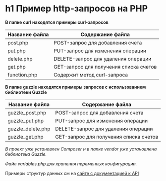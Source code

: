 h1 Пример http-запросов на PHP
=======================================================================================

**В папке curl находятся примеры curl-запросов**

Название файла  | Содержание файла
----------------|----------------------
post.php        | POST-запрос для добавления счета
put.php         | PUT-запрос для изменения операции
delete.php      | DELETE-запрос для удаления операции
get.php         | GET-запрос для получения списка счетов
function.php    | Содержит метод curl-запроса

**В папке guzzle находятся примеры запросов с использованием библиотеки Guzzle**

Название файла      | Содержание файла
--------------------|----------------------
guzzle_post.php     | POST-запрос для добавления счета
guzzle_put.php      | PUT-запрос для изменения операции
guzzle_delete.php   | DELETE-запрос для удаления операции
guzzle_get.php      | GET-запрос для получения списка счетов


_В проект уже установлен Composer и в папке vendor уже установлена библиотека Guzzle._

_Файл variables.php для хранения переменных конфигурации._

Примеры структур данных см на [сайте с документацией к API](https://apidoc.planfact.io/)